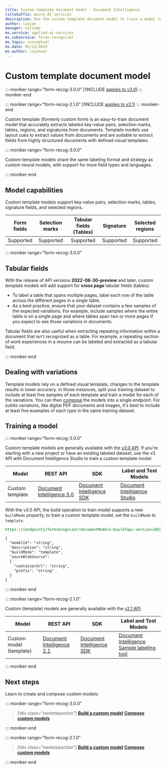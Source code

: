 ```yaml
---
title: Custom template document model - Document Intelligence
titleSuffix: Azure AI services
description: Use the custom template document model to train a model to extract data from structured or templated forms.
author: laujan
manager: nitinme
ms.service: applied-ai-services
ms.subservice: forms-recognizer
ms.topic: conceptual
ms.date: 05/23/2023
ms.author: lajanuar
---
```



# Custom template document model

::: moniker range="form-recog-3.0.0"
[!INCLUDE [applies to v3.0](includes/applies-to-v3-0.md)]
::: moniker-end

::: moniker range="form-recog-2.1.0"
[!INCLUDE [applies to v2.1](includes/applies-to-v2-1.md)]
::: moniker-end

Custom template (formerly custom form) is an easy-to-train document model that accurately extracts labeled key-value pairs, selection marks, tables, regions, and signatures from documents. Template models use layout cues to extract values from documents and are suitable to extract fields from highly structured documents with defined visual templates.

::: moniker range="form-recog-3.0.0"

Custom template models share the same labeling format and strategy as custom neural models, with support for more field types and languages.

::: moniker-end

## Model capabilities

Custom template models support key-value pairs, selection marks, tables, signature fields, and selected regions.

| Form fields | Selection marks | Tabular fields (Tables) | Signature | Selected regions |
|:--:|:--:|:--:|:--:|:--:|
| Supported| Supported | Supported | Supported| Supported |

::: moniker range="form-recog-3.0.0"

## Tabular fields

With the release of API versions **2022-06-30-preview** and  later, custom template models will add support for **cross page** tabular fields (tables):  

* To label a table that spans multiple pages, label each row of the table across the different pages in a single table.
* As a best practice, ensure that your dataset contains a few samples of the expected variations. For example, include samples where the entire table is on a single page and where tables span two or more pages if you expect to see those variations in documents.

Tabular fields are also useful when extracting repeating information within a document that isn't recognized as a table. For example, a repeating section of work experiences in a resume can be labeled and extracted as a tabular field.

::: moniker-end

## Dealing with variations

Template models rely on a defined visual template, changes to the template results in lower accuracy. In those instances, split your training dataset to include at least five samples of each template and train a model for each of the variations. You can then [compose](concept-composed-models.md) the models into a single endpoint. For subtle variations, like digital PDF documents and images, it's best to include at least five examples of each type in the same training dataset.

## Training a model

::: moniker range="form-recog-3.0.0"

Custom template models are generally available with the [v3.0 API](https://westus.dev.cognitive.microsoft.com/docs/services/form-recognizer-api-2022-08-31/operations/BuildDocumentModel). If you're starting with a new project or have an existing labeled dataset, use the v3 API with Document Intelligence Studio to train a custom template model.

| Model | REST API | SDK | Label and Test Models|
|--|--|--|--|
| Custom template  | [Document Intelligence 3.0 ](https://westus.dev.cognitive.microsoft.com/docs/services/form-recognizer-api-2022-08-31/operations/AnalyzeDocument)| [Document Intelligence SDK](quickstarts/get-started-sdks-rest-api.md?view=form-recog-3.0.0&preserve-view=true)| [Document Intelligence Studio](https://formrecognizer.appliedai.azure.com/studio)|

With the v3.0 API, the build operation to train model supports a new ```buildMode``` property, to train a custom template model, set the ```buildMode``` to ```template```.

```REST
https://{endpoint}/formrecognizer/documentModels:build?api-version=2022-08-31

{
  "modelId": "string",
  "description": "string",
  "buildMode": "template",
  "azureBlobSource":
  {
    "containerUrl": "string",
    "prefix": "string"
  }
}
```

::: moniker-end

::: moniker range="form-recog-2.1.0"

Custom (template) models  are generally available with the [v2.1 API](https://westus.dev.cognitive.microsoft.com/docs/services/form-recognizer-api-v2-1/operations/AnalyzeWithCustomForm).

| Model | REST API | SDK | Label and Test Models|
|--|--|--|--|
| Custom model (template) | [Document Intelligence 2.1 ](https://westus.dev.cognitive.microsoft.com/docs/services/form-recognizer-api-v2-1/operations/AnalyzeWithCustomForm)| [Document Intelligence SDK](quickstarts/get-started-sdks-rest-api.md?view=form-recog-2.1.0&preserve-view=true?pivots=programming-language-python)| [Document Intelligence Sample labeling tool](https://fott-2-1.azurewebsites.net/)|

::: moniker-end

## Next steps

Learn to create and compose custom models:

::: moniker range="form-recog-3.0.0"

> [!div class="nextstepaction"]
> [**Build a custom model**](how-to-guides/build-a-custom-model.md)
> [**Compose custom models**](how-to-guides/compose-custom-models.md)

::: moniker-end

::: moniker range="form-recog-2.1.0"

> [!div class="nextstepaction"]
> [**Build a custom model**](concept-custom.md#build-a-custom-model)
> [**Compose custom models**](concept-composed-models.md#development-options)

::: moniker-end
